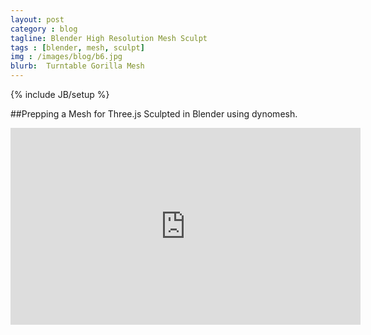 ```yaml
---
layout: post
category : blog
tagline: Blender High Resolution Mesh Sculpt
tags : [blender, mesh, sculpt]
img : /images/blog/b6.jpg
blurb:  Turntable Gorilla Mesh
---
```

{% include JB/setup %}

##Prepping a Mesh for Three.js
Sculpted in Blender using dynomesh.

<iframe width="560" height="315" src="https://www.youtube.com/embed/eaf2i-WQcF8" frameborder="0" allowfullscreen></iframe>